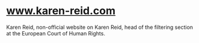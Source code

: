 # www.karen-reid.com
Karen Reid, non-official website on Karen Reid, head of the filtering section at the European Court of Human Rights.
